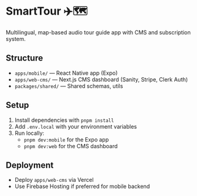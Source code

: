 # SmartTour ✈️🗺️

Multilingual, map-based audio tour guide app with CMS and subscription system.

## Structure

- `apps/mobile/` — React Native app (Expo)
- `apps/web-cms/` — Next.js CMS dashboard (Sanity, Stripe, Clerk Auth)
- `packages/shared/` — Shared schemas, utils

## Setup

1. Install dependencies with `pnpm install`
2. Add `.env.local` with your environment variables
3. Run locally:
   - `pnpm dev:mobile` for the Expo app
   - `pnpm dev:web` for the CMS dashboard

## Deployment

- Deploy `apps/web-cms` via Vercel
- Use Firebase Hosting if preferred for mobile backend
